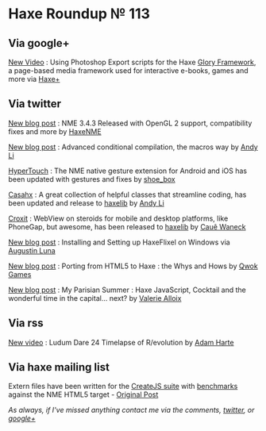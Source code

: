 [_template]: roundup.html
# Haxe Roundup № 113

## Via google+

[New Video][link 1] : Using Photoshop Export scripts for the Haxe [Glory Framework][link 2], a page-based media framework used for interactive e-books, games and more via [Haxe+][link 3]

## Via twitter

[New blog post][link 4] : NME 3.4.3 Released with OpenGL 2 support, compatibility fixes and more by [HaxeNME][link 5]

[New blog post][link 6] : Advanced conditional compilation, the macros way by [Andy Li][link 7]

[HyperTouch][link 8] : The NME native gesture extension for Android and iOS has been updated with gestures and fixes by [shoe_box][link 9]

[Casahx][link 10] : A great collection of helpful classes that streamline coding, has been updated and release to [haxelib][link 11] by [Andy Li][link 12]

[Croxit][link 13] : WebView on steroids for mobile and desktop platforms, like PhoneGap, but awesome, has been released to [haxelib][link 14] by [Cauê Waneck][link 15]

[New blog post][link 16] : Installing and Setting up HaxeFlixel on Windows via [Augustin Luna][link 17]

[New blog post][link 18] : Porting from HTML5 to Haxe : the Whys and Hows by [Qwok Games][link 19]

[New blog post][link 20] : My Parisian Summer : Haxe JavaScript, Cocktail and the wonderful time in the capital… next? by [Valerie Alloix][link 21]

## Via rss

[New video][link 22] : Ludum Dare 24 Timelapse of R/evolution by [Adam Harte][link 23]

## Via haxe mailing list

Extern files have been written for the [CreateJS suite][link 24]  with [benchmarks][link 25] against the NME HTML5 target - [Original Post][link 26]

*As always, if I've missed anything contact me via the comments, [twitter][link 27], or [google+][link 28]*

[link 1]: http://www.youtube.com/watch?v=FhxbsDOi-5E "New Video"
[link 2]: https://github.com/ConfidantCommunications/Glory-Framework "Glory Framework"
[link 3]: https://plus.google.com/113704686911055424796/posts/SGFhdiaR2Kg "Haxe+"
[link 4]: http://www.haxenme.org/blog/?p=119 "New blog post"
[link 5]: https://www.twitter.com/haxenme "HaxeNME"
[link 6]: http://blog.onthewings.net/2012/09/02/haxe-advanced-conditional-compilation/ "New blog post"
[link 7]: https://www.twitter.com/andy_li "Andy Li"
[link 8]: https://github.com/shoebox/HyperTouch "HyperTouch"
[link 9]: https://www.twitter.com/shoe_box "shoe_box"
[link 10]: https://github.com/andyli/casahx "Casahx"
[link 11]: http://lib.haxe.org/p/casalib "haxelib"
[link 12]: https://www.twitter.com/andy_li "Andy Li"
[link 13]: https://github.com/waneck/croxit "Croxit"
[link 14]: http://lib.haxe.org/p/croxit-1 "haxelib"
[link 15]: https://www.twitter.com/cwaneck "Cauê Waneck"
[link 16]: http://idahospuds.blogspot.co.uk/2012/08/software-installing-and-setting-up.html "New blog post"
[link 17]: https://www.twitter.com/canninl "Augustin Luna"
[link 18]: http://qwokgames.com/2012/09/porting-from-html5-to-haxe-the-whys-and-the-hows/ "New blog post"
[link 19]: https://www.twitter.com/QwokGames "Qwok Games"
[link 20]: http://www.blog.elimak.com/2012/08/my-parisian-summer-haxe-js-cocktail-the-wonderful-life-in-the-capital/ "New blog post"
[link 21]: https://www.twitter.com/elimak "Valerie Alloix"
[link 22]: http://www.youtube.com/watch?v=IPdhziigyI8 "New video"
[link 23]: https://www.twitter.com/AdamHarte "Adam Harte"
[link 24]: https://github.com/nickalie/CreateJS-Haxe "CreateJS suite"
[link 25]: http://nickalie.com/posts/67 "benchmarks"
[link 26]: https://groups.google.com/forum/#!msg/haxelang/Eg8eHvCtbuU/MhdR1MhRNMMJ "Original Post"
[link 27]: https://www.twitter.com/skial "twitter"
[link 28]: https://plus.google.com/u/0/108191133566932856821/posts "google+"

